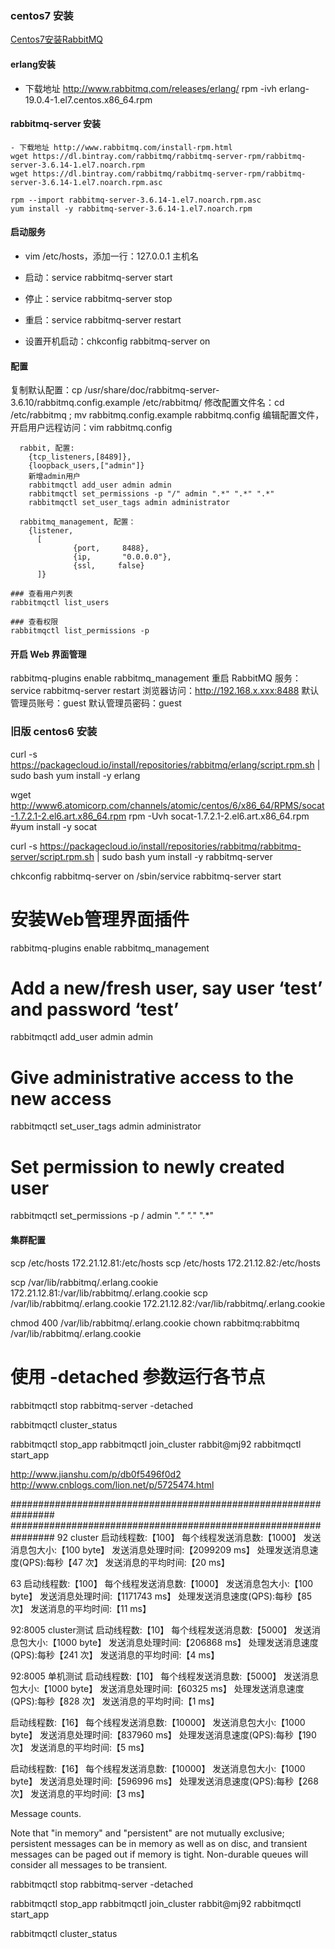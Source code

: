 ### centos7 安装
[Centos7安装RabbitMQ](http://www.jianshu.com/p/4c8a96f0467b)
#### erlang安装
  - 下载地址 http://www.rabbitmq.com/releases/erlang/
  rpm -ivh erlang-19.0.4-1.el7.centos.x86_64.rpm

#### rabbitmq-server 安装
    - 下载地址 http://www.rabbitmq.com/install-rpm.html
    wget https://dl.bintray.com/rabbitmq/rabbitmq-server-rpm/rabbitmq-server-3.6.14-1.el7.noarch.rpm
    wget https://dl.bintray.com/rabbitmq/rabbitmq-server-rpm/rabbitmq-server-3.6.14-1.el7.noarch.rpm.asc

    rpm --import rabbitmq-server-3.6.14-1.el7.noarch.rpm.asc
    yum install -y rabbitmq-server-3.6.14-1.el7.noarch.rpm

#### 启动服务
  - vim /etc/hosts，添加一行：127.0.0.1 主机名

  - 启动：service rabbitmq-server start
  - 停止：service rabbitmq-server stop
  - 重启：service rabbitmq-server restart
  - 设置开机启动：chkconfig rabbitmq-server on

#### 配置
  复制默认配置：cp /usr/share/doc/rabbitmq-server-3.6.10/rabbitmq.config.example /etc/rabbitmq/
  修改配置文件名：cd /etc/rabbitmq ; mv rabbitmq.config.example rabbitmq.config
  编辑配置文件，开启用户远程访问：vim rabbitmq.config
```
  rabbit, 配置:
    {tcp_listeners,[8489]},
    {loopback_users,["admin"]}
    新增admin用户
    rabbitmqctl add_user admin admin
    rabbitmqctl set_permissions -p "/" admin ".*" ".*" ".*"
    rabbitmqctl set_user_tags admin administrator

  rabbitmq_management, 配置：
    {listener,
      [
              {port,     8488},
              {ip,       "0.0.0.0"},
              {ssl,     false}
      ]}

### 查看用户列表
rabbitmqctl list_users

### 查看权限
rabbitmqctl list_permissions -p
```
#### 开启 Web 界面管理
  rabbitmq-plugins enable rabbitmq_management
  重启 RabbitMQ 服务：service rabbitmq-server restart
  浏览器访问：http://192.168.x.xxx:8488
    默认管理员账号：guest 默认管理员密码：guest

### 旧版 centos6 安装
curl -s https://packagecloud.io/install/repositories/rabbitmq/erlang/script.rpm.sh | sudo bash
yum install -y erlang


wget http://www6.atomicorp.com/channels/atomic/centos/6/x86_64/RPMS/socat-1.7.2.1-2.el6.art.x86_64.rpm
rpm -Uvh socat-1.7.2.1-2.el6.art.x86_64.rpm
#yum install -y socat


curl -s https://packagecloud.io/install/repositories/rabbitmq/rabbitmq-server/script.rpm.sh | sudo bash
yum install -y rabbitmq-server


chkconfig rabbitmq-server on
/sbin/service rabbitmq-server start

# 安装Web管理界面插件
rabbitmq-plugins enable rabbitmq_management

# Add a new/fresh user, say user ‘test’ and password ‘test’
rabbitmqctl add_user admin admin
# Give administrative access to the new access
rabbitmqctl set_user_tags admin administrator
# Set permission to newly created user
rabbitmqctl set_permissions -p / admin ".*" ".*" ".*"


#### 集群配置
scp /etc/hosts 172.21.12.81:/etc/hosts
scp /etc/hosts 172.21.12.82:/etc/hosts

scp /var/lib/rabbitmq/.erlang.cookie 172.21.12.81:/var/lib/rabbitmq/.erlang.cookie
scp /var/lib/rabbitmq/.erlang.cookie 172.21.12.82:/var/lib/rabbitmq/.erlang.cookie

chmod 400 /var/lib/rabbitmq/.erlang.cookie
chown rabbitmq:rabbitmq /var/lib/rabbitmq/.erlang.cookie

# 使用 -detached 参数运行各节点
rabbitmqctl stop
rabbitmq-server -detached

rabbitmqctl cluster_status


rabbitmqctl stop_app
rabbitmqctl join_cluster rabbit@mj92
rabbitmqctl start_app


http://www.jianshu.com/p/db0f5496f0d2
http://www.cnblogs.com/lion.net/p/5725474.html





################################################################
################################################################
92 cluster
启动线程数:【100】	每个线程发送消息数:【1000】	发送消息包大小:【100 byte】
发送消息处理时间:【2099209 ms】	处理发送消息速度(QPS):每秒【47 次】	发送消息的平均时间:【20 ms】

63
启动线程数:【100】	每个线程发送消息数:【1000】	发送消息包大小:【100 byte】
发送消息处理时间:【1171743 ms】	处理发送消息速度(QPS):每秒【85 次】	发送消息的平均时间:【11 ms】

92:8005 cluster测试
启动线程数:【10】	每个线程发送消息数:【5000】	发送消息包大小:【1000 byte】
发送消息处理时间:【206868 ms】	处理发送消息速度(QPS):每秒【241 次】	发送消息的平均时间:【4 ms】

92:8005 单机测试
启动线程数:【10】	每个线程发送消息数:【5000】	发送消息包大小:【1000 byte】
发送消息处理时间:【60325 ms】	处理发送消息速度(QPS):每秒【828 次】	发送消息的平均时间:【1 ms】


启动线程数:【16】	每个线程发送消息数:【10000】	发送消息包大小:【1000 byte】
发送消息处理时间:【837960 ms】	处理发送消息速度(QPS):每秒【190 次】	发送消息的平均时间:【5 ms】


启动线程数:【16】	每个线程发送消息数:【10000】	发送消息包大小:【1000 byte】
发送消息处理时间:【596996 ms】	处理发送消息速度(QPS):每秒【268 次】	发送消息的平均时间:【3 ms】


Message counts.

Note that "in memory" and "persistent" are not mutually exclusive; persistent messages can be in memory as well as on disc, and transient messages can be paged out if memory is tight. Non-durable queues will consider all messages to be transient.


rabbitmqctl stop
rabbitmq-server -detached

rabbitmqctl stop_app
rabbitmqctl join_cluster rabbit@mj92
rabbitmqctl start_app

rabbitmqctl cluster_status

